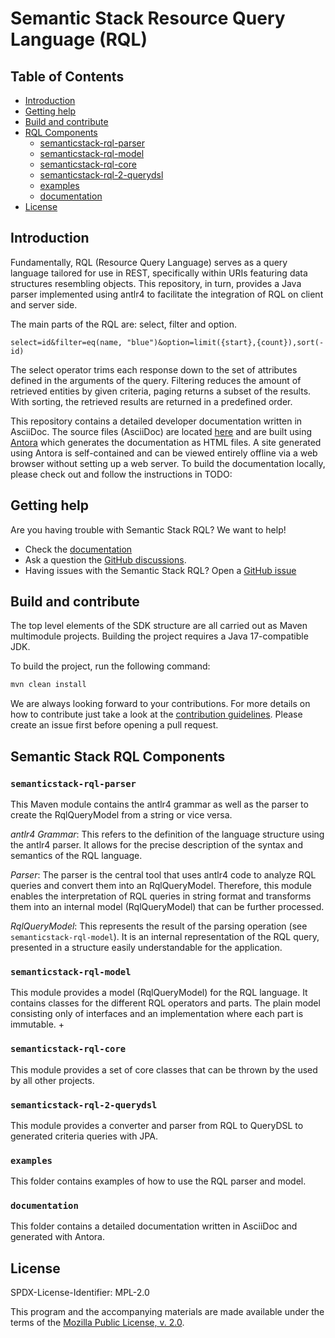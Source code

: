 # Semantic Stack Resource Query Language (RQL)

## Table of Contents

- [Introduction](#introduction)
- [Getting help](#getting-help)
- [Build and contribute](#build-and-contribute)
- [RQL Components](#rql-components)
    - [semanticstack-rql-parser](#semanticstack-rql-parser)
    - [semanticstack-rql-model](#semanticstack-rql-model)
    - [semanticstack-rql-core](#semanticstack-rql-core)
    - [semanticstack-rql-2-querydsl](#semanticstack-rql-2-querydsl)
    - [examples](#examples)
    - [documentation](#documentation)
- [License](#license)

## Introduction

Fundamentally, RQL (Resource Query Language) serves as a query language tailored for use in REST, specifically within URIs featuring data structures resembling
objects. This repository, in turn, provides a Java parser implemented using antlr4 to facilitate the integration of RQL on client and server side.

The main parts of the RQL are: select, filter and option.

```text
select=id&filter=eq(name, "blue")&option=limit({start},{count}),sort(-id)
```

The select operator trims each response down to the set of attributes defined in the arguments of the query.
Filtering reduces the amount of retrieved entities by given criteria, paging returns a subset of the results.
With sorting, the retrieved results are returned in a predefined order.

This repository contains a detailed developer documentation written in AsciiDoc.
The source files (AsciiDoc) are located [here](documentation/modules/developer-guide) and are built using
[Antora](https://antora.org/) which generates the documentation as HTML files. A site generated using Antora is self-contained and can be viewed entirely
offline via a web browser without setting up a web server.
To build the documentation locally, please check out and follow the instructions
in TODO:

## Getting help

Are you having trouble with Semantic Stack RQL? We want to help!

* Check the [documentation](documentation/modules/user-guide)
* Ask a question the [GitHub discussions](https://github.com/bci-oss/semanticstack-rql/discussions).
* Having issues with the Semantic Stack RQL? Open a [GitHub issue](https://github.com/bci-oss/semanticstack-rql/issues)

## Build and contribute

The top level elements of the SDK structure are all carried out as Maven multimodule projects.
Building the project requires a Java 17-compatible JDK.

To build the project, run the following command:

```bash
mvn clean install
```

We are always looking forward to your contributions. For more details on how to contribute just take
a look at the [contribution guidelines](CONTRIBUTING.md). Please create an issue first before
opening a pull request.

## Semantic Stack RQL Components

### `semanticstack-rql-parser`

This Maven module contains the antlr4 grammar as well as the parser to create the RqlQueryModel from a string or vice versa.

*antlr4 Grammar*: This refers to the definition of the language structure using the antlr4 parser. It allows for the precise description of the syntax and
semantics of the RQL language.

*Parser*: The parser is the central tool that uses antlr4 code to analyze RQL queries and convert them into an RqlQueryModel. Therefore, this module enables the
interpretation of RQL queries in string format and transforms them into an internal model (RqlQueryModel) that can be further processed.

*RqlQueryModel*: This represents the result of the parsing operation (see `semanticstack-rql-model`). It is an internal representation of the RQL query,
presented
in a structure easily understandable for the application.

### `semanticstack-rql-model`

This module provides a model (RqlQueryModel) for the RQL language. It contains classes for the different RQL operators and parts.
The plain model consisting only of interfaces and an implementation where each part is immutable. +

### `semanticstack-rql-core`

This module provides a set of core classes that can be thrown by the used by all other projects.

### `semanticstack-rql-2-querydsl`

This module provides a converter and parser from RQL to QueryDSL to generated criteria queries with JPA.

### `examples`

This folder contains examples of how to use the RQL parser and model.

### `documentation`

This folder contains a detailed documentation written in AsciiDoc and generated with Antora.

## License

SPDX-License-Identifier: MPL-2.0

This program and the accompanying materials are made available under the terms of the
[Mozilla Public License, v. 2.0](LICENSE).